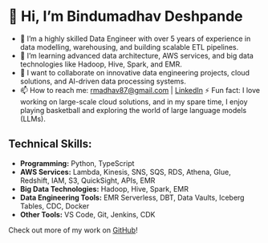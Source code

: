 # 👋 Hi, I’m Bindumadhav Deshpande

- 👀 I’m a highly skilled Data Engineer with over 5 years of experience in data modelling, warehousing, and building scalable ETL pipelines.
- 🌱 I’m learning advanced data architecture, AWS services, and big data technologies like Hadoop, Hive, Spark, and EMR.
- 💞️ I want to collaborate on innovative data engineering projects, cloud solutions, and AI-driven data processing systems.
- 📫 How to reach me: [rmadhav87@gmail.com](mailto:rmadhav87@gmail.com) | [LinkedIn](https://linkedin.com/in/bindumadhav-deshpande)
⚡ Fun fact: I love working on large-scale cloud solutions, and in my spare time, I enjoy playing basketball and exploring the world of large language models (LLMs).

## Technical Skills:
- **Programming:** Python, TypeScript
- **AWS Services:** Lambda, Kinesis, SNS, SQS, RDS, Athena, Glue, Redshift, IAM, S3, QuickSight, APIs, EMR
- **Big Data Technologies:** Hadoop, Hive, Spark, EMR
- **Data Engineering Tools:** EMR Serverless, DBT, Data Vaults, Iceberg Tables, CDC, Docker
- **Other Tools:** VS Code, Git, Jenkins, CDK


Check out more of my work on [GitHub](https://github.com/madhav-deshpande)!

